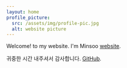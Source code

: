 ```yaml
---
layout: home
profile_picture:
  src: /assets/img/profile-pic.jpg
  alt: website picture
---
```


<p>
  Welcome! to my website. I'm Minsoo <a href="http://dangrover.com">website</a>.
</p>

<p>
  귀중한 시간 내주셔서 감사합니다.  <a href="https://github.com/eliottvincent/bay">GitHub</a>.
</p>
